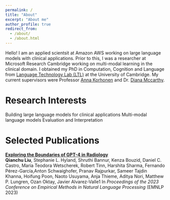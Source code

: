 ```yaml
---
permalink: /
title: "About"
excerpt: "About me"
author_profile: true
redirect_from: 
  - /about/
  - /about.html
---
```


Hello! I am an applied scientsit at Amazon AWS working on large language models with clinical applications. Prior to this, I was a researcher at Microsoft Research Cambridge working on multi-modal learning in the clinical domain. I obtained my PhD in Computation, Cognition and Language from <a href="http://ltl.mml.cam.ac.uk/"> Language Technology Lab (LTL)</a> at the University of Cambridge. My current supervisors were Professor <a href="http://www.cl.cam.ac.uk/~alk23/">Anna Korhonen</a> and Dr. <a href="http://www.dianamccarthy.co.uk/">Diana Mccarthy</a>.

Research Interests
======
Building large language models for clinical applications
Multi-modal language models
Evaluation and Interpretation

Selected Publications
======
<a href="https://arxiv.org/pdf/2310.14573.pdf">
	    <b>Exploring the Boundaries of GPT-4 in Radiology</b>
            </a> <br>
		<b>Qianchu Liu</b>, Stephanie L. Hyland, Shruthi Bannur, Kenza Bouzid, Daniel C. Castro, Maria Teodora Wetscherek, Robert Tinn, Harshita Sharma, Fernando Pérez-García,Anton Schwaighofer, Pranav Rajpurkar, Sameer Tajdin Khanna, Hoifung Poon, Naoto Usuyama, Anja Thieme, Aditya Nori, Matthew P. Lungren, Ozan Oktay, Javier Alvarez-Valle1        
		In <i> Proceedings of the 2023 Conference on Empirical Methods in Natural Language Processing </i> (EMNLP 2023) <br>
